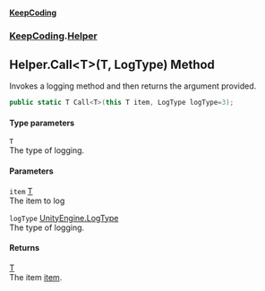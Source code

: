 #### [KeepCoding](index.md 'index')
### [KeepCoding](KeepCoding.md 'KeepCoding').[Helper](Helper.md 'KeepCoding.Helper')
## Helper.Call&lt;T&gt;(T, LogType) Method
Invokes a logging method and then returns the argument provided.  
```csharp
public static T Call<T>(this T item, LogType logType=3);
```
#### Type parameters
<a name='KeepCoding_Helper_Call_T_(T_LogType)_T'></a>
`T`  
The type of logging.
  
#### Parameters
<a name='KeepCoding_Helper_Call_T_(T_LogType)_item'></a>
`item` [T](Helper_Call_6AznzSKRteNQqSnmqKsMzA.md#KeepCoding_Helper_Call_T_(T_LogType)_T 'KeepCoding.Helper.Call&lt;T&gt;(T, LogType).T')  
The item to log
  
<a name='KeepCoding_Helper_Call_T_(T_LogType)_logType'></a>
`logType` [UnityEngine.LogType](https://docs.microsoft.com/en-us/dotnet/api/UnityEngine.LogType 'UnityEngine.LogType')  
The type of logging.
  
#### Returns
[T](Helper_Call_6AznzSKRteNQqSnmqKsMzA.md#KeepCoding_Helper_Call_T_(T_LogType)_T 'KeepCoding.Helper.Call&lt;T&gt;(T, LogType).T')  
The item [item](Helper_Call_6AznzSKRteNQqSnmqKsMzA.md#KeepCoding_Helper_Call_T_(T_LogType)_item 'KeepCoding.Helper.Call&lt;T&gt;(T, LogType).item').
